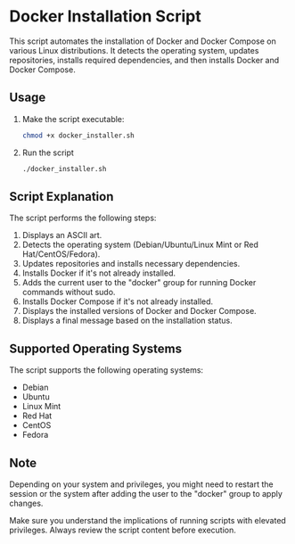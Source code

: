 # Docker Installation Script

This script automates the installation of Docker and Docker Compose on various Linux distributions. It detects the operating system, updates repositories, installs required dependencies, and then installs Docker and Docker Compose.

## Usage

1. Make the script executable:
   ```bash
   chmod +x docker_installer.sh

2. Run the script
   ```bash
   ./docker_installer.sh

## Script Explanation
The script performs the following steps:

1. Displays an ASCII art.
2. Detects the operating system (Debian/Ubuntu/Linux Mint or Red Hat/CentOS/Fedora).
3. Updates repositories and installs necessary dependencies.
4. Installs Docker if it's not already installed.
5. Adds the current user to the "docker" group for running Docker commands without sudo.
6. Installs Docker Compose if it's not already installed.
7. Displays the installed versions of Docker and Docker Compose.
8. Displays a final message based on the installation status.

## Supported Operating Systems
The script supports the following operating systems:

- Debian
- Ubuntu
- Linux Mint
- Red Hat
- CentOS
- Fedora

## Note
Depending on your system and privileges, you might need to restart the session or the system after adding the user to the "docker" group to apply changes.

Make sure you understand the implications of running scripts with elevated privileges. Always review the script content before execution.